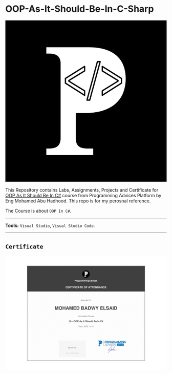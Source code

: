 # OOP-As-It-Should-Be-In-C-Sharp

![Programming Advices Logo](/Programming%20Advices.jpg)

This Repository contains Labs, Assignments, Projects and Certificate for [OOP As It Should Be In C#](https://programmingadvices.com/courses) course from Programming Advices Platform by Eng Mohamed Abu Hadhood. This repo is for my perosnal reference.

The Course is about `OOP In C#`.

---

**Tools:** `Visual Studio`, `Visual Studio Code`.

---

## `Certificate`

![Cerificate](/16%20-%20OOP%20As%20It%20Should%20Be%20In%20C%23.jpg)
